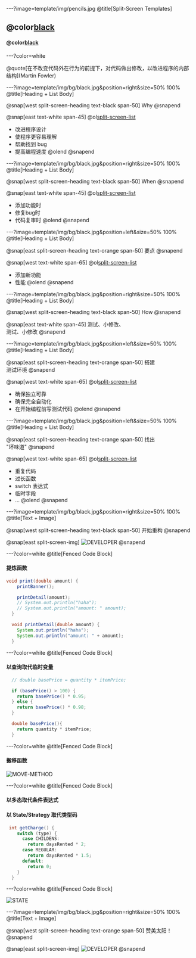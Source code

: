 ---?image=template/img/pencils.jpg
@title[Split-Screen Templates]

## @color[black](《重构》)
#### @color[black](——读书笔记)

---?color=white

@quote[在不改变代码外在行为的前提下，对代码做出修改，以改进程序的内部结构](Martin Fowler)

---?image=template/img/bg/black.jpg&position=right&size=50% 100%
@title[Heading + List Body]

@snap[west split-screen-heading text-black span-50]
Why
@snapend

@snap[east text-white span-45]
@ol[split-screen-list](false)
- 改进程序设计
- 使程序更容易理解
- 帮助找到 bug
- 提高编程速度
@olend
@snapend

---?image=template/img/bg/black.jpg&position=right&size=50% 100%
@title[Heading + List Body]

@snap[west split-screen-heading text-black span-50]
When
@snapend

@snap[east text-white span-45]
@ol[split-screen-list](false)
- 添加功能时
- 修复bug时
- 代码复审时
@olend
@snapend

---?image=template/img/bg/black.jpg&position=left&size=50% 100%
@title[Heading + List Body]

@snap[east split-screen-heading text-orange span-50]
要点
@snapend

@snap[west text-white span-65]
@ol[split-screen-list](false)
- 添加新功能
- 性能
@olend
@snapend


---?image=template/img/bg/black.jpg&position=right&size=50% 100%
@title[Heading + List Body]

@snap[west split-screen-heading text-black span-50]
How
@snapend

@snap[east text-white span-45]
测试、小修改、<br>测试、小修改
@snapend

---?image=template/img/bg/black.jpg&position=left&size=50% 100%
@title[Heading + List Body]

@snap[east split-screen-heading text-orange span-50]
搭建<br>测试环境
@snapend

@snap[west text-white span-65]
@ol[split-screen-list](false)
- 确保独立可靠
- 确保完全自动化
- 在开始编程前写测试代码
@olend
@snapend


---?image=template/img/bg/black.jpg&position=left&size=50% 100%
@title[Heading + List Body]

@snap[east split-screen-heading text-orange span-50]
找出<br>"坏味道"
@snapend

@snap[west text-white span-65]
@ol[split-screen-list](false)
- 重复代码
- 过长函数
- switch 表达式
- 临时字段
- ...
@olend
@snapend

---?image=template/img/bg/black.jpg&position=right&size=50% 100%
@title[Text + Image]

@snap[west split-screen-heading text-black span-50]
开始重构
@snapend

@snap[east split-screen-img]
![DEVELOPER](template/img/developer.jpg)
@snapend

---?color=white
@title[Fenced Code Block]

#### 提炼函数

```java
void print(double amount) {
    printBanner();

    printDetail(amount);
    // System.out.println("haha");
    // System.out.println("amount: " amount);
  }

  void printDetail(double amount) {
    System.out.println("haha");
    System.out.println("amount: " + amount);
  }
```

---?color=white
@title[Fenced Code Block]

#### 以查询取代临时变量

```java
  // double basePrice = quantity * itemPrice;

  if (basePrice() > 100) {
    return basePrice() * 0.95;
  } else {
    return basePrice() * 0.98;
  }

  double basePrice(){
    return quantity * itemPrice;
  }
```

---?color=white
@title[Fenced Code Block]

#### 搬移函数

![MOVE-METHOD](template/img/refactoring/move-method.png)

---?color=white
@title[Fenced Code Block]

#### 以多态取代条件表达式
#### 以 State/Strategy 取代类型码

```java
 int getCharge() {
    switch (type) {
      case CHILDENS:
        return daysRented * 2;
      case REGULAR:
        return daysRented * 1.5;
      default:
        return 0;
    }
  }
```


---?color=white
@title[Fenced Code Block]

![STATE](template/img/refactoring/state.png)

---?image=template/img/bg/black.jpg&position=right&size=50% 100%
@title[Text + Image]

@snap[west split-screen-heading text-orange span-50]
赞美太阳！
@snapend

@snap[east split-screen-img]
![DEVELOPER](template/img/developer.jpg)
@snapend